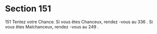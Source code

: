 # Section 151

151
Tentez votre Chance. Si vous êtes Chanceux, rendez -vous au
336 . Si vous êtes Malchanceux, rendez -vous au 249 .